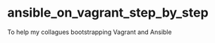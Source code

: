 ansible_on_vagrant_step_by_step
===============================

To help my collagues bootstrapping Vagrant and Ansible

